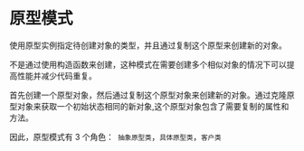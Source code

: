 # 原型模式

使用原型实例指定待创建对象的类型，并且通过复制这个原型来创建新的对象。

不是通过使用构造函数来创建，这种模式在需要创建多个相似对象的情况下可以提高性能并减少代码重复。

首先创建一个原型对象，然后通过复制这个原型对象来创建新的对象。通过克隆原型对象来获取一个初始状态相同的新对象,这个原型对象包含了需要复制的属性和方法。

因此，原型模式有 3 个角色：` 抽象原型类`，`具体原型类`，`客户类 `
